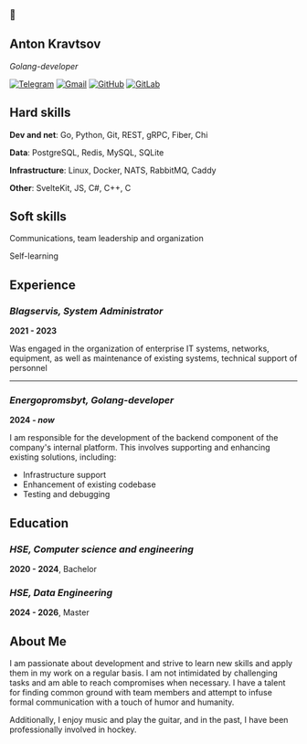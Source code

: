 ### 👋

## Anton Kravtsov

_Golang-developer_

[![Telegram](https://img.shields.io/badge/Telegram-2CA5E0?style=for-the-badge&logo=telegram&logoColor=white)](https://t.me/krvbwrk)
[![Gmail](https://img.shields.io/badge/Gmail-D14836?style=for-the-badge&logo=gmail&logoColor=white)](anton.kravtsov.31@gmail.com)
[![GitHub](https://img.shields.io/badge/github-%23121011.svg?style=for-the-badge&logo=github&logoColor=white)](https://github.com/QuandisS)
[![GitLab](https://img.shields.io/badge/gitlab-%23181717.svg?style=for-the-badge&logo=gitlab&logoColor=white)](https://gitlab.com/anton.kravtsov.31)

## Hard skills
**Dev and net**: Go, Python, Git, REST, gRPC, Fiber, Chi

**Data**: PostgreSQL, Redis, MySQL, SQLite

**Infrastructure**: Linux, Docker, NATS, RabbitMQ, Caddy

**Other**: SvelteKit, JS, C#, C++, C

## Soft skills
Communications, team leadership and organization

Self-learning


## Experience

### _**Blagservis, System Administrator**_

**2021 - 2023**

Was engaged in the organization of enterprise IT systems, networks, equipment, as well as maintenance of existing systems, technical support of personnel

---

### _**Energopromsbyt, Golang-developer**_

**2024 - _now_**

I am responsible for the development of the backend component of the company's internal platform. This involves supporting and enhancing existing solutions, including:
- Infrastructure support
- Enhancement of existing codebase
- Testing and debugging


## Education

### _**HSE, Computer science and engineering**_

**2020 - 2024**, Bachelor

### _**HSE, Data Engineering**_

**2024 - 2026**, Master

## About Me

I am passionate about development and strive to learn new skills and apply them in my work on a regular basis. I am not intimidated by challenging tasks and am able to reach compromises when necessary. I have a talent for finding common ground with team members and attempt to infuse formal communication with a touch of humor and humanity.

Additionally, I enjoy music and play the guitar, and in the past, I have been professionally involved in hockey.
<!--
**QuandisS/quandiss** is a ✨ _special_ ✨ repository because its `README.md` (this file) appears on your GitHub profile.

Here are some ideas to get you started:

- 🔭 I’m currently working on ...
- 🌱 I’m currently learning ...
- 👯 I’m looking to collaborate on ...
- 🤔 I’m looking for help with ...
- 💬 Ask me about ...
- 📫 How to reach me: ...
- 😄 Pronouns: ...
- ⚡ Fun fact: ...
-->
